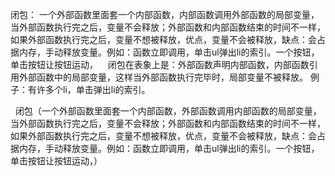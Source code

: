 闭包：
    一个外部函数里面套一个内部函数，内部函数调用外部函数的局部变量，当外部函数执行完之后，变量不会释放；外部函数和内部函数结束的时间不一样，如果外部函数执行完之后，变量不想被释放，优点，变量不会被释放，缺点：会占据内存，手动释放变量。例如：函数立即调用，单击ul弹出li的索引。一个按钮，单击按钮让按钮运动，
   闭包在表象上是：外部函数声明内部函数，内部函数引用外部函数中的局部变量，这样当外部函数执行完毕时，局部变量不被释放。
例子：有许多个li，单击弹出li的索引。

 
闭包（一个外部函数里面套一个内部函数，外部函数调用内部函数的局部变量，当外部函数执行完之后，变量不会释放；外部函数和内部函数结束的时间不一样，如果外部函数执行完之后，变量不想被释放，优点，变量不会被释放，缺点：会占据内存，手动释放变量。例如：函数立即调用，单击ul弹出li的索引。一个按钮，单击按钮让按钮运动，）
